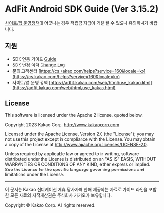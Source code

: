 # AdFit Android SDK Guide (Ver 3.15.2)

[사이트/앱 운영정책](https://adfit.kakao.com/web/html/use_kakao.html)에 어긋나는 경우 적립금 지급이 거절 될 수 있으니 유의하시기 바랍니다.

## 지원

* SDK 연동 가이드 [Guide](GUIDE.md)
* SDK 변경 이력 [Change Log](CHANGELOG.md)
* 문의 고객센터 [https://cs.kakao.com/helps?service=160&locale=ko](https://cs.kakao.com/helps?service=160&locale=ko)
* 사이트/앱 운영 정책 [https://adfit.kakao.com/web/html/use_kakao.html](https://adfit.kakao.com/web/html/use_kakao.html)

## License
This software is licensed under the Apache 2 license, quoted below.

Copyright 2023 Kakao Corp. http://www.kakaocorp.com

Licensed under the Apache License, Version 2.0 (the "License"); you may not use this project except in compliance with the License. You may obtain a copy of the License at http://www.apache.org/licenses/LICENSE-2.0.

Unless required by applicable law or agreed to in writing, software distributed under the License is distributed on an "AS IS" BASIS, WITHOUT WARRANTIES OR CONDITIONS OF ANY KIND, either express or implied. See the License for the specific language governing permissions and limitations under the License.

----

이 문서는 Kakao 신디케이션 제휴 당사자에 한해 제공되는 자료로 가이드 라인을 포함한 모든 자료의 지적재산권은 주식회사 카카오가 보유합니다.

Copyright © Kakao Corp. All rights reserved.
